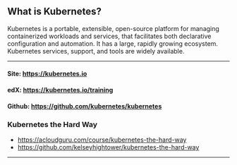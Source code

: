 ## What is Kubernetes?
Kubernetes is a portable, extensible, open-source platform for managing containerized workloads and services, that facilitates both declarative configuration and automation. It has a large, rapidly growing ecosystem. Kubernetes services, support, and tools are widely available.
***

#### Site: https://kubernetes.io
#### edX: https://kubernetes.io/training
#### Github: https://github.com/kubernetes/kubernetes

### Kubernetes the Hard Way
* https://acloudguru.com/course/kubernetes-the-hard-way
* https://github.com/kelseyhightower/kubernetes-the-hard-way
***
